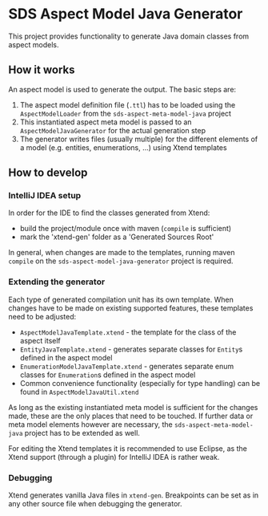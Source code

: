 # SDS Aspect Model Java Generator

This project provides functionality to generate Java domain classes from aspect models.

## How it works

An aspect model is used to generate the output. 
The basic steps are: 

1. The aspect model definition file (`.ttl`) has to be loaded using the `AspectModelLoader` from the `sds-aspect-meta-model-java` project
2. This instantiated aspect meta model is passed to an `AspectModelJavaGenerator` for the actual generation step
3. The generator writes files (usually multiple) for the different elements of a model (e.g. entities, enumerations, ...)
using Xtend templates 

## How to develop
### IntelliJ IDEA setup
In order for the IDE to find the classes generated from Xtend:
- build the project/module once with maven (`compile` is sufficient)
- mark the 'xtend-gen' folder as a 'Generated Sources Root'

In general, when changes are made to the templates, running maven `compile` on the `sds-aspect-model-java-generator` project is
required.

### Extending the generator
Each type of generated compilation unit has its own template. When changes have to be made on existing supported features,
these templates need to be adjusted:

- `AspectModelJavaTemplate.xtend` - the template for the class of the aspect itself
- `EntityJavaTemplate.xtend` - generates separate classes for `Entity`s defined in the aspect model
- `EnumerationModelJavaTemplate.xtend` - generates separate enum classes for `Enumeration`s defined in the aspect model
- Common convenience functionality (especially for type handling) can be found in `AspectModelJavaUtil.xtend` 

As long as the existing instantiated meta model is sufficient for the changes made, these are the only places that need
to be touched. If further data or meta model elements however are necessary, the `sds-aspect-meta-model-java` project has to
be extended as well.

For editing the Xtend templates it is recommended to use Eclipse, as the Xtend support (through a plugin) for IntelliJ IDEA
is rather weak.

### Debugging
Xtend generates vanilla Java files in `xtend-gen`. Breakpoints can be set as in any other source file when debugging the
generator.
